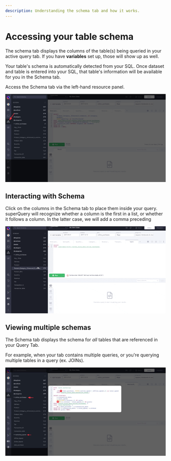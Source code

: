 ```yaml
---
description: Understanding the schema tab and how it works.
---
```


# Accessing your table schema

The schema tab displays the columns of the table(s) being queried in your active query tab. If you have **variables** set up, those will show up as well.

Your table's schema is automatically detected from your SQL. Once dataset and table is entered into your SQL, that table's information will be available for you in the Schema tab.

Access the Schema tab via the left-hand resource panel.

![Viewing the schema for the "online\_purchases" table](../.gitbook/assets/SchemaTab.png)

## Interacting with Schema

Click on the columns in the Schema tab to place them inside your query. superQuery will recognize whether a column is the first in a list, or whether it follows a column. In the latter case, we will add a comma preceding

<!-- markdownlint-disable-next-line -->
![](<../.gitbook/assets/CleanShot 2021-02-25 at 12.40.24.gif>)

## Viewing multiple schemas

The Schema tab displays the schema for _all_ tables that are referenced in your Query Tab.

For example, when your tab contains multiple queries, or you're querying multiple tables in a query (ex. JOINs).

![Schema tab displaying column info for two tables referenced in a query](../.gitbook/assets/TwoTAbles.png)
